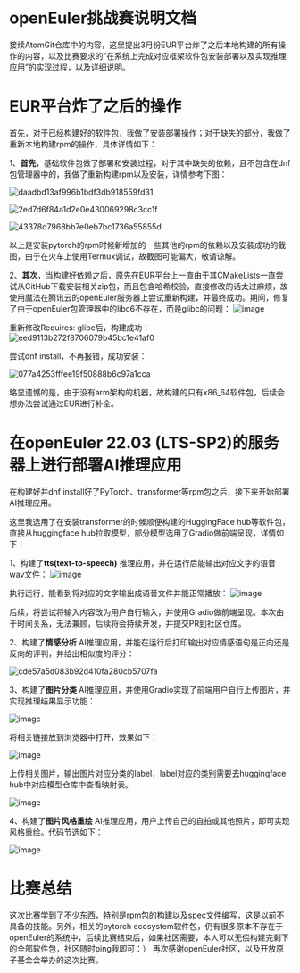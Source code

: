 # openEuler挑战赛说明文档

接续AtomGit仓库中的内容，这里提出3月份EUR平台炸了之后本地构建的所有操作的内容，以及比赛要求的“在系统上完成对应框架软件包安装部署以及实现推理应用”的实现过程，以及详细说明。

# EUR平台炸了之后的操作
首先，对于已经构建好的软件包，我做了安装部署操作；对于缺失的部分，我做了重新本地构建rpm的操作，具体详情如下：

1、**首先**，基础软件包做了部署和安装过程，对于其中缺失的依赖，且不包含在dnf包管理器中的，我做了重新构建rpm以及安装，详情参考下图：

![daadbd13af996b1bdf3db918559fd31](https://github.com/xiaodouzi666/openEuler-/assets/77219630/aace21b1-410b-4dbf-aff1-e728a115a5a1)

![2ed7d6f84a1d2e0e430069298c3cc1f](https://github.com/xiaodouzi666/openEuler-/assets/77219630/67d9363b-4535-4474-a180-590ab722b73c)

![43378d7968bb7e0eb7bc1736a55855d](https://github.com/xiaodouzi666/openEuler-/assets/77219630/e448e037-5a3b-45b4-9d43-9795e4aa5033)

以上是安装pytorch的rpm时候新增加的一些其他的rpm的依赖以及安装成功的截图，由于在火车上使用Termux调试，故截图可能偏大，敬请谅解。

2、**其次**，当构建好依赖之后，原先在EUR平台上一直由于其CMakeLists一直尝试从GitHub下载安装相关zip包，而且包含哈希校验，直接修改的话太过麻烦，故使用魔法在腾讯云的openEuler服务器上尝试重新构建，并最终成功。期间，修复了由于openEuler包管理器中的libc6不存在，而是glibc的问题：
![image](https://github.com/xiaodouzi666/openEuler-/assets/77219630/3682460b-c154-4dab-8aff-95331eb9dba6)

重新修改Requires: glibc后，构建成功：
![eed9113b272f8706079b45bc1e41af0](https://github.com/xiaodouzi666/openEuler-/assets/77219630/85fe2211-611d-4276-8471-568b4db18a2b)


尝试dnf install，不再报错，成功安装：

![077a4253fffee19f50888b6c97a1cca](https://github.com/xiaodouzi666/openEuler-/assets/77219630/71899bf9-36d4-4f27-a0b9-b5fad0d96e29)

略显遗憾的是，由于没有arm架构的机器，故构建的只有x86_64软件包，后续会想办法尝试通过EUR进行补全。

# 在openEuler 22.03 (LTS-SP2)的服务器上进行部署AI推理应用

在构建好并dnf install好了PyTorch、transformer等rpm包之后，接下来开始部署AI推理应用。

这里我选用了在安装transformer的时候顺便构建的HuggingFace hub等软件包，直接从huggingface hub拉取模型，部分模型选用了Gradio做前端呈现，详情如下：

1、构建了**tts(text-to-speech)** 推理应用，并在运行后能输出对应文字的语音wav文件：
![image](https://github.com/xiaodouzi666/openEuler-/assets/77219630/95462190-2eb0-43ba-a771-5c6dd11e253c)

执行运行，能看到将对应的文字输出成语音文件并能正常播放：
![image](https://github.com/xiaodouzi666/openEuler-/assets/77219630/8c0fa4f8-98bc-4334-a183-8552b98599cc)

后续，将尝试将输入内容改为用户自行输入，并使用Gradio做前端呈现。本次由于时间关系，无法兼顾，后续将会持续开发，并提交PR到社区仓库。

2、构建了**情感分析** AI推理应用，并能在运行后打印输出对应情感语句是正向还是反向的评判，并给出相似度的评分：

![cde57a5d083b92d410fa280cb5707fa](https://github.com/xiaodouzi666/openEuler-/assets/77219630/29d3cb15-b440-47ba-a1e9-8b6f24f8c789)

3、构建了**图片分类** AI推理应用，并使用Gradio实现了前端用户自行上传图片，并实现推理结果显示功能：

![image](https://github.com/xiaodouzi666/openEuler-/assets/77219630/43779e23-8028-4243-abda-2991257fb7dd)

将相关链接放到浏览器中打开，效果如下：

![image](https://github.com/xiaodouzi666/openEuler-/assets/77219630/8369e2a5-3d04-450d-8488-d82597c4711d)

上传相关图片，输出图片对应分类的label，label对应的类别需要去huggingface hub中对应模型仓库中查看映射表。

![image](https://github.com/xiaodouzi666/openEuler-/assets/77219630/adc7d5e5-f541-4449-8fcb-ae6fe5bcb925)

4、构建了**图片风格重绘** AI推理应用，用户上传自己的自拍或其他照片，即可实现风格重绘。代码节选如下：

![image](https://github.com/xiaodouzi666/openEuler-/assets/77219630/c57393a3-97ac-4908-b6eb-55de5f833adb)


# 比赛总结

这次比赛学到了不少东西，特别是rpm包的构建以及spec文件编写，这是以前不具备的技能。另外，相关的pytorch ecosystem软件包，仍有很多原本不存在于openEuler的系统中，后续比赛结束后，如果社区需要，本人可以无偿构建完剩下的全部软件包，社区随时ping我即可：） 
再次感谢openEuler社区，以及开放原子基金会举办的这次比赛。
